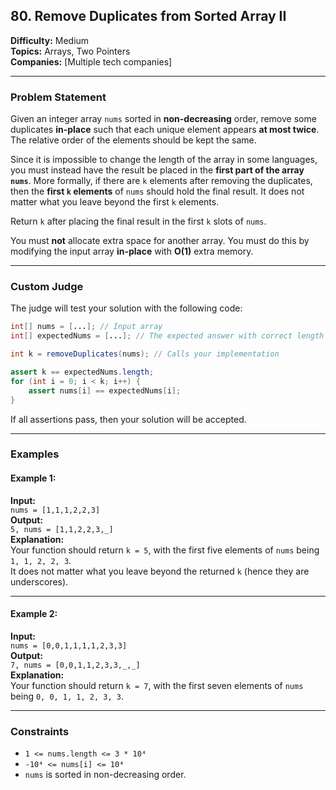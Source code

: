 ## 80. Remove Duplicates from Sorted Array II

**Difficulty:** Medium  
**Topics:** Arrays, Two Pointers  
**Companies:** [Multiple tech companies]

---

### Problem Statement

Given an integer array `nums` sorted in **non-decreasing** order, remove some duplicates **in-place** such that each unique element appears **at most twice**. The relative order of the elements should be kept the same.

Since it is impossible to change the length of the array in some languages, you must instead have the result be placed in the **first part of the array `nums`**. More formally, if there are `k` elements after removing the duplicates, then the **first `k` elements** of `nums` should hold the final result. It does not matter what you leave beyond the first `k` elements.

Return `k` after placing the final result in the first `k` slots of `nums`.

You must **not** allocate extra space for another array. You must do this by modifying the input array **in-place** with **O(1)** extra memory.

---

### Custom Judge

The judge will test your solution with the following code:

```java
int[] nums = [...]; // Input array
int[] expectedNums = [...]; // The expected answer with correct length

int k = removeDuplicates(nums); // Calls your implementation

assert k == expectedNums.length;
for (int i = 0; i < k; i++) {
    assert nums[i] == expectedNums[i];
}
```

If all assertions pass, then your solution will be accepted.

---

### Examples

#### Example 1:

**Input:**  
`nums = [1,1,1,2,2,3]`  
**Output:**  
`5, nums = [1,1,2,2,3,_]`  
**Explanation:**  
Your function should return `k = 5`, with the first five elements of `nums` being `1, 1, 2, 2, 3`.  
It does not matter what you leave beyond the returned `k` (hence they are underscores).

---

#### Example 2:

**Input:**  
`nums = [0,0,1,1,1,1,2,3,3]`  
**Output:**  
`7, nums = [0,0,1,1,2,3,3,_,_]`  
**Explanation:**  
Your function should return `k = 7`, with the first seven elements of `nums` being `0, 0, 1, 1, 2, 3, 3`.

---

### Constraints

- `1 <= nums.length <= 3 * 10⁴`
- `-10⁴ <= nums[i] <= 10⁴`
- `nums` is sorted in non-decreasing order.
